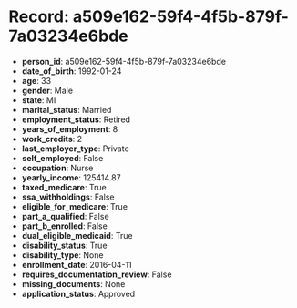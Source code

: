 # Record: a509e162-59f4-4f5b-879f-7a03234e6bde

- **person_id**: a509e162-59f4-4f5b-879f-7a03234e6bde
- **date_of_birth**: 1992-01-24
- **age**: 33
- **gender**: Male
- **state**: MI
- **marital_status**: Married
- **employment_status**: Retired
- **years_of_employment**: 8
- **work_credits**: 2
- **last_employer_type**: Private
- **self_employed**: False
- **occupation**: Nurse
- **yearly_income**: 125414.87
- **taxed_medicare**: True
- **ssa_withholdings**: False
- **eligible_for_medicare**: True
- **part_a_qualified**: False
- **part_b_enrolled**: False
- **dual_eligible_medicaid**: True
- **disability_status**: True
- **disability_type**: None
- **enrollment_date**: 2016-04-11
- **requires_documentation_review**: False
- **missing_documents**: None
- **application_status**: Approved